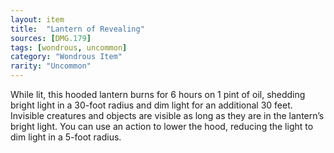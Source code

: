 ```yaml
---
layout: item
title:  "Lantern of Revealing"
sources: [DMG.179]
tags: [wondrous, uncommon]
category: "Wondrous Item"
rarity: "Uncommon"
---
```


While lit, this hooded lantern burns for 6 hours on 1 pint of oil, shedding bright light in a 30-foot radius and dim light for an additional 30 feet. Invisible creatures and objects are visible as long as they are in the lantern’s bright light. You can use an action to lower the hood, reducing the light to dim light in a 5-foot radius.